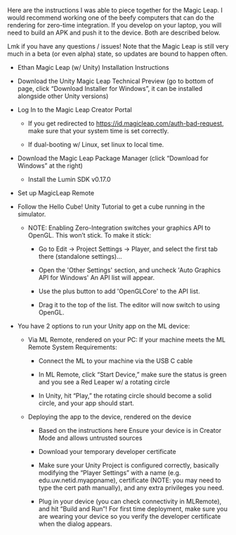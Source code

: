 
Here are the instructions I was able to piece together for the Magic Leap. 
I would recommend working one of the beefy computers that can do the rendering 
for zero-time integration. 
If you develop on your laptop, you will need to build an APK and push it to the device. 
Both are described below.

Lmk if you have any questions / issues! 
Note that the Magic Leap is still very much in a beta (or even alpha) state, so updates are bound to happen often.

- Ethan
Magic Leap (w/ Unity) Installation Instructions

- Download the Unity
  Magic Leap Technical Preview (go to bottom of page, 
  click “Download Installer for Windows”, it can be installed alongside other Unity versions)

- Log In to the Magic Leap Creator Portal

  - If you get redirected to https://id.magicleap.com/auth-bad-request,
    make sure that your system time is set correctly.

  - If dual-booting w/ Linux, set linux to local time.

- Download the Magic Leap Package Manager (click “Download for Windows” at the right)

  - Install the Lumin SDK v0.17.0

- Set up MagicLeap Remote

- Follow the Hello Cube! Unity Tutorial to get a cube running in the simulator.

  - NOTE: Enabling Zero-Integration
    switches your graphics API to OpenGL. This won’t stick. To make it stick:

    - Go to Edit -> Project Settings -> Player, and select the first tab there (standalone settings)...

    - Open the 'Other Settings' section, and uncheck 'Auto Graphics API for Windows' An API list will appear.

    - Use the plus button to add 'OpenGLCore' to the API list.

    - Drag it to the top of the list. The editor will now switch to using OpenGL.

- You have 2 options to run your Unity app on the ML device:

  - Via ML Remote, rendered on your PC:
    If your machine meets the ML
    Remote System Requirements:

    - Connect the ML to your machine via the USB C cable

    - In ML Remote, click “Start Device,” make sure the status is green and you see a Red Leaper w/ a rotating circle

    - In Unity, hit “Play,” the rotating circle should become a solid circle, and your app should start.

  - Deploying the app to the device, rendered on the device

    - Based on the instructions here
      Ensure your device is in Creator
      Mode and allows untrusted sources

    - Download your temporary
      developer certificate

    - Make sure your Unity Project is configured correctly, basically modifying the “Player Settings” 
      with a name (e.g. edu.uw.netid.myappname), certificate (NOTE: you may need to type the cert
      path manually), and any extra privileges you need.

    - Plug in your device (you can check connectivity in MLRemote), and hit “Build and Run”! 
      For first time deployment, make sure you are wearing your device so you verify the developer 
      certificate when the dialog appears.
